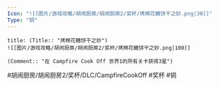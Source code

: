 ```yaml
---
Icon: "![[图片/游戏攻略/胡闹厨房/胡闹厨房2/奖杯/烤棉花糖饼干之妙.png|30]]"
Type: "铜"
---
```

```ad-common-bronze-trophy
title: (Title:: "烤棉花糖饼干之妙")
![[图片/游戏攻略/胡闹厨房/胡闹厨房2/奖杯/烤棉花糖饼干之妙.png|100]]

(Comment:: "在 Campfire Cook Off 世界1的所有关卡获得3星")
```

#胡闹厨房/胡闹厨房2/奖杯/DLC/CampfireCookOff #奖杯 #铜
